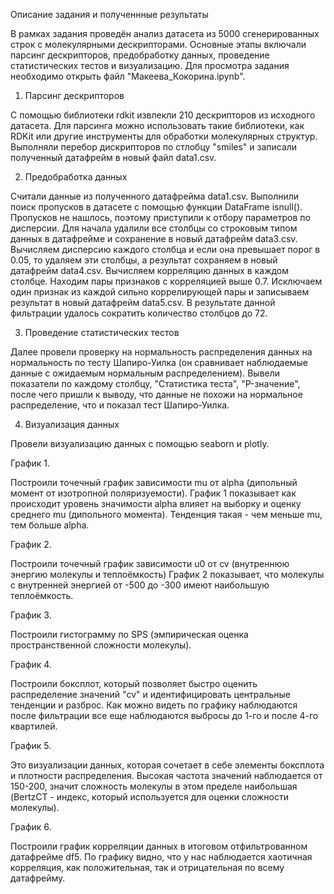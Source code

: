 Описание задания и полученнные результаты

В рамках задания проведён анализ датасета из 5000 сгенерированных строк с молекулярными дескрипторами. Основные этапы включали парсинг дескрипторов, предобработку данных, проведение статистических тестов и визуализацию. Для просмотра задания необходимо открыть файл "Макеева_Кокорина.ipynb".

1. Парсинг дескрипторов

С помощью библиотеки rdkit извлекли 210 дескрипторов из исходного датасета.
Для парсинга можно использовать такие библиотеки, как RDKit или другие инструменты для обработки молекулярных структур.
Выполняли перебор дискрипторов по стлобцу "smiles" и записали полученный датафрейм в новый файл data1.csv.

2. Предобработка данных

Считали данные из полученного датафрейма data1.csv.
Выполнили поиск пропусков в датасете с помощью функции DataFrame isnull(). Пропусков не нашлось, поэтому приступили к отбору параметров по дисперсии.
Для начала удалили все столбцы со строковым типом данных в датафрейме и сохранение в новый датафрейм data3.csv.
Вычисляем дисперсию каждого столбца и если она превышает порог в 0.05, то удаляем эти столбцы, а результат сохраняем в новый датафрейм data4.csv.
Вычисляем корреляцию данных в каждом столбце. Находим пары признаков с корреляцией выше 0.7.
Исключаем один признак из каждой сильно коррелирующей пары и записываем результат в новый датафрейм data5.csv.
В результате данной фильтрации удалось сократить количество столбцов до 72.

3. Проведение статистических тестов

Далее провели проверку на нормальность распределения данных на нормальность по тесту Шапиро-Уилка (он сравнивает наблюдаемые данные с ожидаемым нормальным распределением).
Вывели показатели по каждому столбцу, "Статистика теста", "P-значение", после чего пришли к выводу, что данные не похожи на нормальное распределение, что и показал тест Шапиро-Уилка.

4. Визуализация данных

Провели визуализацию данных с помощью seaborn и plotly.

График 1.

Построили точечный график зависимости mu от alpha (дипольный момент от изотропной поляризуемости).
График 1 показывает как происходит уровень значимости alpha влияет на выборку и оценку среднего mu (дипольного момента).
Тенденция такая - чем меньше mu, тем больше alpha.

График 2.

Построили точечный график зависимости u0 от cv (внутреннюю энергию молекулы и теплоёмкость)
График 2 показывает, что молекулы с внутренней энергией от -500 до -300 имеют наибольшую теплоёмкость.

График 3.

Построили гистограмму по SPS (эмпирическая оценка пространственной сложности молекулы).

График 4.

Построили боксплот, который позволяет быстро оценить распределение значений "cv" и идентифицировать центральные тенденции и разброс.
Как можно видеть по графику наблюдаются после фильтрации все еще наблюдаются выбросы до 1-го и после 4-го квартилей.

График 5.

Это визуализации данных, которая сочетает в себе элементы боксплота и плотности распределения.
Высокая частота значений наблюдается от 150-200, значит сложность молекулы в этом пределе наибольшая (BertzCT - индекс, который используется для оценки сложности молекулы).

График 6.

Построили график корреляции данных в итоговом отфильтрованном датафрейме df5.
По графику видно, что у нас наблюдается хаотичная корреляция, как положительная, так и отрицательная по всему датафрейму.
